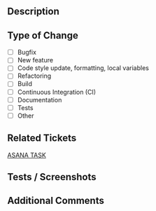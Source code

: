<!--- Disclaimer: Remove any sections you don't use. Feel free to delete comments as well. -->

## Description

<!--- Describe the changes you have made. Please do not leave this field empty as it helps the reviewer understand the "why" behind the changes -->

## Type of Change

<!--- Check all types of changes that apply with an "x" -->

- [ ] Bugfix
- [ ] New feature
- [ ] Code style update, formatting, local variables
- [ ] Refactoring
- [ ] Build
- [ ] Continuous Integration (CI)
- [ ] Documentation
- [ ] Tests
- [ ] Other

## Related Tickets

<!--- If you worked on a related ticket, please add a link to the ticket in Asana -->

[ASANA TASK]()

<!--- If there is a related testing task, please uncomment the following line and add a link to the ticket in Asana -->
<!-- [TESTING TASK]() -->

## Tests / Screenshots

<!--- If necessary, you can add some visual evidence like screenshots of passing tests or Postman responses -->

## Additional Comments

<!--- Any additional comments you want to add -->
